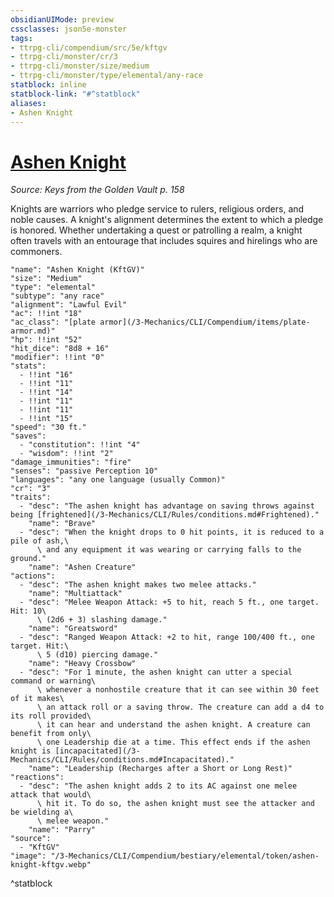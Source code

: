 ```yaml
---
obsidianUIMode: preview
cssclasses: json5e-monster
tags:
- ttrpg-cli/compendium/src/5e/kftgv
- ttrpg-cli/monster/cr/3
- ttrpg-cli/monster/size/medium
- ttrpg-cli/monster/type/elemental/any-race
statblock: inline
statblock-link: "#^statblock"
aliases:
- Ashen Knight
---
```

# [Ashen Knight](3-Mechanics\CLI\Compendium\bestiary\elemental/ashen-knight-kftgv.md)
*Source: Keys from the Golden Vault p. 158*  

Knights are warriors who pledge service to rulers, religious orders, and noble causes. A knight's alignment determines the extent to which a pledge is honored. Whether undertaking a quest or patrolling a realm, a knight often travels with an entourage that includes squires and hirelings who are commoners.

```statblock
"name": "Ashen Knight (KftGV)"
"size": "Medium"
"type": "elemental"
"subtype": "any race"
"alignment": "Lawful Evil"
"ac": !!int "18"
"ac_class": "[plate armor](/3-Mechanics/CLI/Compendium/items/plate-armor.md)"
"hp": !!int "52"
"hit_dice": "8d8 + 16"
"modifier": !!int "0"
"stats":
  - !!int "16"
  - !!int "11"
  - !!int "14"
  - !!int "11"
  - !!int "11"
  - !!int "15"
"speed": "30 ft."
"saves":
  - "constitution": !!int "4"
  - "wisdom": !!int "2"
"damage_immunities": "fire"
"senses": "passive Perception 10"
"languages": "any one language (usually Common)"
"cr": "3"
"traits":
  - "desc": "The ashen knight has advantage on saving throws against being [frightened](/3-Mechanics/CLI/Rules/conditions.md#Frightened)."
    "name": "Brave"
  - "desc": "When the knight drops to 0 hit points, it is reduced to a pile of ash,\
      \ and any equipment it was wearing or carrying falls to the ground."
    "name": "Ashen Creature"
"actions":
  - "desc": "The ashen knight makes two melee attacks."
    "name": "Multiattack"
  - "desc": "Melee Weapon Attack: +5 to hit, reach 5 ft., one target. Hit: 10\
      \ (2d6 + 3) slashing damage."
    "name": "Greatsword"
  - "desc": "Ranged Weapon Attack: +2 to hit, range 100/400 ft., one target. Hit:\
      \ 5 (d10) piercing damage."
    "name": "Heavy Crossbow"
  - "desc": "For 1 minute, the ashen knight can utter a special command or warning\
      \ whenever a nonhostile creature that it can see within 30 feet of it makes\
      \ an attack roll or a saving throw. The creature can add a d4 to its roll provided\
      \ it can hear and understand the ashen knight. A creature can benefit from only\
      \ one Leadership die at a time. This effect ends if the ashen knight is [incapacitated](/3-Mechanics/CLI/Rules/conditions.md#Incapacitated)."
    "name": "Leadership (Recharges after a Short or Long Rest)"
"reactions":
  - "desc": "The ashen knight adds 2 to its AC against one melee attack that would\
      \ hit it. To do so, the ashen knight must see the attacker and be wielding a\
      \ melee weapon."
    "name": "Parry"
"source":
  - "KftGV"
"image": "/3-Mechanics/CLI/Compendium/bestiary/elemental/token/ashen-knight-kftgv.webp"
```
^statblock